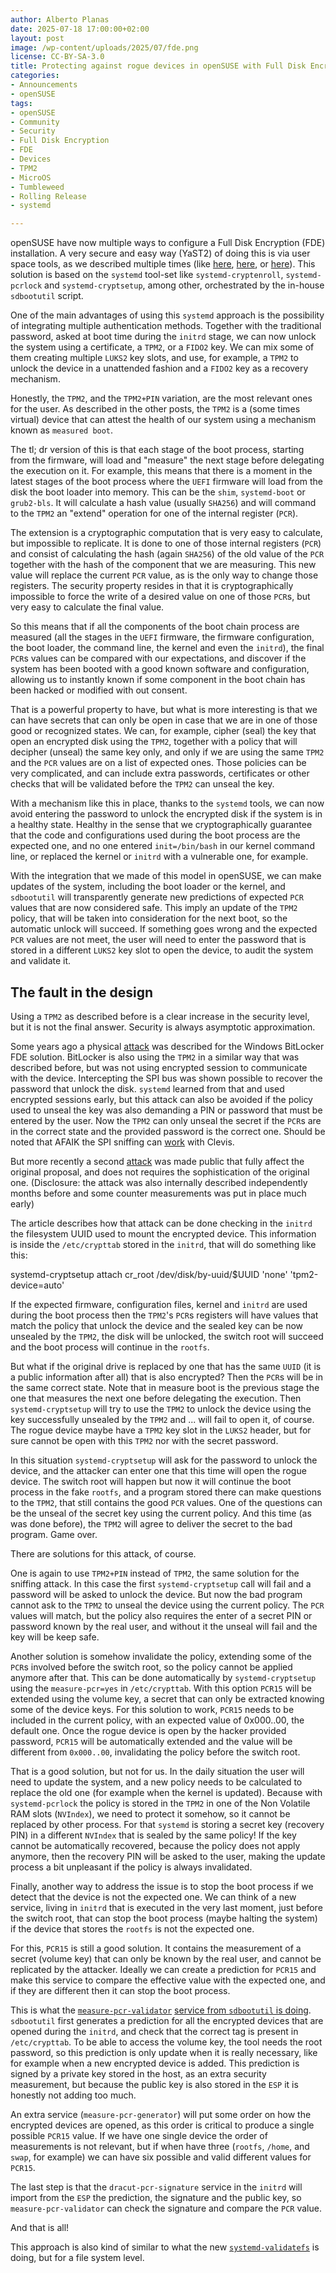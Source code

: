 ```yaml
---
author: Alberto Planas
date: 2025-07-18 17:00:00+02:00
layout: post
image: /wp-content/uploads/2025/07/fde.png
license: CC-BY-SA-3.0
title: Protecting against rogue devices in openSUSE with Full Disk Encryption
categories:
- Announcements
- openSUSE
tags:
- openSUSE
- Community
- Security
- Full Disk Encryption
- FDE
- Devices
- TPM2
- MicroOS
- Tumbleweed
- Rolling Release
- systemd

---
```


openSUSE have now multiple ways to configure a Full Disk Encryption (FDE) installation.  A very secure and easy way (YaST2) of doing this is via user space tools, as we described multiple times (like [here][1], [here][2], or [here][3]).  This solution is based on the `systemd` tool-set like `systemd-cryptenroll`, `systemd-pcrlock` and `systemd-cryptsetup`, among other, orchestrated by the in-house `sdbootutil` script.

One of the main advantages of using this `systemd` approach is the possibility of integrating multiple authentication methods. Together with the traditional password, asked at boot time during the `initrd` stage, we can now unlock the system using a certificate, a `TPM2`, or a `FIDO2` key.  We can mix some of them creating multiple `LUKS2` key slots, and use, for example, a `TPM2` to unlock the device in a unattended fashion and a `FIDO2` key as a recovery mechanism.

Honestly, the `TPM2`, and the `TPM2+PIN` variation, are the most relevant ones for the user.  As described in the other posts, the `TPM2` is a (some times virtual) device that can attest the health of our system using a mechanism known as `measured boot`.

The tl; dr version of this is that each stage of the boot process, starting from the firmware, will load and "measure" the next stage before delegating the execution on it.  For example, this means that there is a moment in the latest stages of the boot process where the `UEFI` firmware will load from the disk the boot loader into memory. This can be the `shim`, `systemd-boot` or `grub2-bls`.  It will calculate a hash value (usually `SHA256`) and will command to the `TPM2` an "extend" operation for one of the internal register (`PCR`).

The extension is a cryptographic computation that is very easy to calculate, but impossible to replicate.  It is done to one of those internal registers (`PCR`) and consist of calculating the hash (again `SHA256`) of the old value of the `PCR` together with the hash of the component that we are measuring.  This new value will replace the current `PCR` value, as is the only way to change those registers. The security property resides in that it is cryptographically impossible to force the write of a desired value on one of those `PCR`s, but very easy to calculate the final value.

So this means that if all the components of the boot chain process are measured (all the stages in the `UEFI` firmware, the firmware configuration, the boot loader, the command line, the kernel and even the `initrd`), the final `PCR`s values can be compared with our expectations, and discover if the system has been booted with a good known software and configuration, allowing us to instantly known if some component in the boot chain has been hacked or modified with out consent.

That is a powerful property to have, but what is more interesting is that we can have secrets that can only be open in case that we are in one of those good or recognized states. We can, for example, cipher (seal) the key that open an encrypted disk using the `TPM2`, together with a policy that will decipher (unseal) the same key only, and only if we are using the same `TPM2` and the `PCR` values are on a list of expected ones. Those policies can be very complicated, and can include extra passwords, certificates or other checks that will be validated before the `TPM2` can unseal the key.

With a mechanism like this in place, thanks to the `systemd` tools, we can now avoid entering the password to unlock the encrypted disk if the system is in a healthy state. Healthy in the sense that we cryptographically guarantee that the code and configurations used during the boot process are the expected one, and no one entered `init=/bin/bash` in our kernel command line, or replaced the kernel or `initrd` with a vulnerable one, for example.

With the integration that we made of this model in openSUSE, we can make updates of the system, including the boot loader or the kernel, and `sdbootutil` will transparently generate new predictions of expected `PCR` values that are now considered safe. This imply an update of the `TPM2` policy, that will be taken into consideration for the next boot, so the automatic unlock will succeed. If something goes wrong and the expected `PCR` values are not meet, the user will need to enter the password that is stored in a different `LUKS2` key slot to open the device, to audit the system and validate it.

## The fault in the design

Using a `TPM2` as described before is a clear increase in the security level, but it is not the final answer.  Security is always asymptotic approximation.

Some years ago a physical [attack][4] was described for the Windows BitLocker FDE solution. BitLocker is also using the `TPM2` in a similar way that was described before, but was not using encrypted session to communicate with the device. Intercepting the SPI bus was shown possible to recover the password that unlock the disk. `systemd` learned from that and used encrypted sessions early, but this attack can also be avoided if the policy used to unseal the key was also demanding a PIN or password that must be entered by the user. Now the `TPM2` can only unseal the secret if the `PCR`s are in the correct state and the provided password is the correct one. Should be noted that AFAIK the SPI sniffing can [work][5] with Clevis.

But more recently a second [attack][6] was made public that fully affect the original proposal, and does not requires the sophistication of the original one. (Disclosure: the attack was also internally described independently months before and some counter measurements was put in place much early)

The article describes how that attack can be done checking in the `initrd` the filesystem UUID used to mount the encrypted device. This information is inside the `/etc/crypttab` stored in the `initrd`, that will do something like this:

  systemd-cryptsetup attach cr_root /dev/disk/by-uuid/$UUID 'none' 'tpm2-device=auto'

If the expected firmware, configuration files, kernel and `initrd` are used during the boot process then the `TPM2`'s `PCR`s registers will have values that match the policy that unlock the device and the sealed key can be now unsealed by the `TPM2`, the disk will be unlocked, the switch root will succeed and the boot process will continue in the `rootfs`.

But what if the original drive is replaced by one that has the same `UUID` (it is a public information after all) that is also encrypted? Then the `PCR`s will be in the same correct state. Note that in measure boot is the previous stage the one that measures the next one before delegating the execution. Then `systemd-cryptsetup` will try to use the `TPM2` to unlock the device using the key successfully unsealed by the `TPM2` and ... will fail to open it, of course. The rogue device maybe have a `TPM2` key slot in the `LUKS2` header, but for sure cannot be open with this `TPM2` nor with the secret password.

In this situation `systemd-cryptsetup` will ask for the password to unlock the device, and the attacker can enter one that this time will open the rogue device. The switch root will happen but now it will continue the boot process in the fake `rootfs`, and a program stored there can make questions to the `TPM2`, that still contains the good `PCR` values. One of the questions can be the unseal of the secret key using the current policy.  And this time (as was done before), the `TPM2` will agree to deliver the secret to the bad program. Game over.

There are solutions for this attack, of course.

One is again to use `TPM2+PIN` instead of `TPM2`, the same solution for the sniffing attack. In this case the first `systemd-cryptsetup` call will fail and a password will be asked to unlock the device. But now the bad program cannot ask to the `TPM2` to unseal the device using the current policy.  The `PCR` values will match, but the policy also requires the enter of a secret PIN or password known by the real user, and without it the unseal will fail and the key will be keep safe.

Another solution is somehow invalidate the policy, extending some of the `PCR`s involved before the switch root, so the policy cannot be applied anymore after that. This can be done automatically by `systemd-cryptsetup` using the `measure-pcr=yes` in `/etc/crypttab`. With this option `PCR15` will be extended using the volume key, a secret that can only be extracted knowing some of the device keys. For this solution to work, `PCR15` needs to be included in the current policy, with an expected value of 0x000..00, the default one. Once the rogue device is open by the hacker provided password, `PCR15` will be automatically extended and the value will be different from `0x000..00`, invalidating the policy before the switch root.

That is a good solution, but not for us. In the daily situation the user will need to update the system, and a new policy needs to be calculated to replace the old one (for example when the kernel is updated). Because with `systemd-pcrlock` the policy is stored in the `TPM2` in one of the Non Volatile RAM slots (`NVIndex`), we need to protect it somehow, so it cannot be replaced by other process. For that `systemd` is storing a secret key (recovery PIN) in a different `NVIndex` that is sealed by the same policy!  If the key cannot be automatically recovered, because the policy does not apply anymore, then the recovery PIN will be asked to the user, making the update process a bit unpleasant if the policy is always invalidated.

Finally, another way to address the issue is to stop the boot process if we detect that the device is not the expected one.  We can think of a new service, living in `initrd` that is executed in the very last moment, just before the switch root, that can stop the boot process (maybe halting the system) if the device that stores the `rootfs` is not the expected one.

For this, `PCR15` is still a good solution. It contains the measurement of a secret (volume key) that can only be known by the real user, and cannot be replicated by the attacker. Ideally we can create a prediction for `PCR15` and make this service to compare the effective value with the expected one, and if they are different then it can stop the boot process.

This is what the [`measure-pcr-validator`][7] [service from `sdbootutil` is doing](https://youtu.be/V52Doa06_WQ?si=jEImU6pzUvqWmcbp). `sdbootutil` first generates a prediction for all the encrypted devices that are opened during the `initrd`, and check that the correct tag is present in `/etc/crypttab`. To be able to access the volume key, the tool needs the root password, so this prediction is only update when it is really necessary, like for example when a new encrypted device is added.  This prediction is signed by a private key stored in the host, as an extra security measurement, but because the public key is also stored in the `ESP` it is honestly not adding too much.

An extra service (`measure-pcr-generator`) will put some order on how the encrypted devices are opened, as this order is critical to produce a single possible `PCR15` value. If we have one single device the order of measurements is not relevant, but if when have three (`rootfs`, `/home`, and `swap`, for example) we can have six possible and valid different values for `PCR15`.

The last step is that the `dracut-pcr-signature` service in the `initrd` will import from the `ESP` the prediction, the signature and the public key, so `measure-pcr-validator` can check the signature and compare the `PCR` value.

And that is all!

This approach is also kind of similar to what the new [`systemd-validatefs`][8] is doing, but for a file system level.


[1]: <https://news.opensuse.org/2023/12/20/systemd-fde/>
[2]: <https://microos.opensuse.org/blog/2023-12-20-sdboot-fde/>
[3]: <https://news.opensuse.org/2024/09/20/quickstart-fde-yast2/>
[4]: <https://cybersecurity.bureauveritas.com/blog/tpm-sniffing-attacks-against-non-bitlocker-targets>
[5]: <https://www.securitum.com/extracting_clevisbitlocker_secrets_from_tpm_traffic_.html>
[6]: <https://oddlama.org/blog/bypassing-disk-encryption-with-tpm2-unlock/>
[7]: <https://github.com/openSUSE/sdbootutil/blob/main/measure-pcr-validator.sh>
[8]: <https://github.com/systemd/systemd/blob/main/man/systemd-validatefs%40.service.xml>
